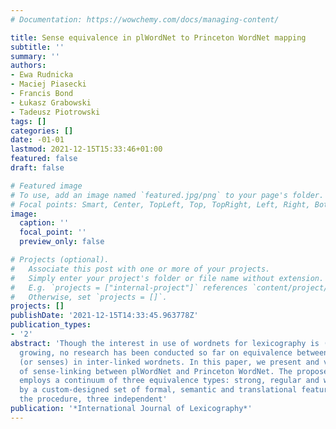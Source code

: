 ```yaml
---
# Documentation: https://wowchemy.com/docs/managing-content/

title: Sense equivalence in plWordNet to Princeton WordNet mapping
subtitle: ''
summary: ''
authors:
- Ewa Rudnicka
- Maciej Piasecki
- Francis Bond
- Łukasz Grabowski
- Tadeusz Piotrowski
tags: []
categories: []
date: -01-01
lastmod: 2021-12-15T15:33:46+01:00
featured: false
draft: false

# Featured image
# To use, add an image named `featured.jpg/png` to your page's folder.
# Focal points: Smart, Center, TopLeft, Top, TopRight, Left, Right, BottomLeft, Bottom, BottomRight.
image:
  caption: ''
  focal_point: ''
  preview_only: false

# Projects (optional).
#   Associate this post with one or more of your projects.
#   Simply enter your project's folder or file name without extension.
#   E.g. `projects = ["internal-project"]` references `content/project/deep-learning/index.md`.
#   Otherwise, set `projects = []`.
projects: []
publishDate: '2021-12-15T14:33:45.963778Z'
publication_types:
- '2'
abstract: 'Though the interest in use of wordnets for lexicography is (gradually)
  growing, no research has been conducted so far on equivalence between lexical units
  (or senses) in inter-linked wordnets. In this paper, we present and validate a procedure
  of sense-linking between plWordNet and Princeton WordNet. The proposed procedure
  employs a continuum of three equivalence types: strong, regular and weak, distinguished
  by a custom-designed set of formal, semantic and translational features. To validate
  the procedure, three independent'
publication: '*International Journal of Lexicography*'
---
```

